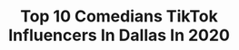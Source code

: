 ---
title: Top 10 Comedians TikTok Influencers In Dallas In 2020
description: >-
  Find top comedians TikTok influencers in Dallas in 2020. Most popular hashtags: #fyp #foryou #comedy #foryoupage.
platform: TikTok
hits: 7
text_top: Identify the top-rated TikTok influencers on inBeat.
text_bottom: inBeat aggregates 7 TikTok influencers like this in Dallas, United States for you to work with.
profiles:
  - username: "jagsbluntasf"
    fullname: >-
      Jaguer Romero
    bio: >-
      Comedian { AMOS @jaguerromero
    location: "United States"
    followers: 23600
    engagement: 942
    commentsToLikes: 0.064211
    id: ckae31aenvit50i78p67e8446
    verified: false
    hashtags: "#louisiana, #comedy, #fyp, #love"
  - username: "thenormkaz"
    fullname: >-
      TheNormKaz 
    bio: >-
      Baller shot caller Dad,Comedian and sometimes Political. Married an actual Karen
    location: "United States"
    followers: 126800
    engagement: 1296
    commentsToLikes: 0.087813
    id: ck8hmx07bo1bw0j78mvv5ggl3
    verified: false
    hashtags: "#michigan, #biden, #fakenews, #trump2020"
  - username: "scottfreda"
    fullname: >-
      Scott Freda
    bio: >-
      👨🏻‍💼Health 🤵🏻Model 🗣Comedian 🥃Alcoholic🦸‍♂️World Class Sprinter
    location: "United States"
    followers: 95700
    engagement: 312
    commentsToLikes: 0.410069
    id: ckd6kc6ewdrb00j23wfmra84z
    verified: false
    hashtags: "#marriage, #single, #mom, #soouse"
  - username: "chrisiscomedy"
    fullname: >-
      Ya boi ƈɦʀɨֆ
    bio: >-
      Armed and Boujee remix here - https://youtu.be/6XkunQUlYb4 (like and sub!)
    location: "United States"
    followers: 3782
    engagement: 1916
    commentsToLikes: 0.130371
    id: ckdc3dn9vgdg90j23s6ppwl9e
    verified: false
    hashtags: "#badandboujee, #dank, #lol, #remix"
  - username: "gringuitoluke"
    fullname: >-
      luke_dallas
    bio: >-
      Adoro la cultura latina Gringuito🇺🇸Sígueme @luke_dallas 🌴Miami📍
    location: "United States"
    followers: 98600
    engagement: 659
    commentsToLikes: 0.073364
    id: ckc8gdt9mat3z0j23lb6w0kc2
    verified: false
    hashtags: "#aprendiendoingles, #espanol, #latinos, #boricua"
  - username: "luisamarielos"
    fullname: >-
      Luisa ⚡️
    bio: >-
      Salvadoreña🇸🇻 📍Dallas, Tx Tu eres luz y brillas bonito ✨ @salvadoreanteam ❤️
    location: "United States"
    followers: 60600
    engagement: 1370
    commentsToLikes: 0.026817
    id: ckadawedgkd3z0i78y3doj01u
    verified: false
    hashtags: "#fup, #duet, #fyp, #foru"
  - username: "cristian81okc"
    fullname: >-
      Cristiancontreras81
    bio: >-
      soy una persona que vive su vida a lo maximo y cada dia es una gran bendicion
    location: "United States"
    followers: 16000
    engagement: 462
    commentsToLikes: 0.027334
    id: ckb0jxz6uaxn60j2359xmtc0w
    verified: false
    hashtags: "#gracias, #novelas, #fiesta, #cantante"
  - username: "scoliosiscowgirl69"
    fullname: >-
      rambunctious reese
    bio: >-
      comedian
    location: "United States"
    followers: 23100
    engagement: 1642
    commentsToLikes: 0.028107
    id: cka6oj4pmfqdt0i787ske2wj8
    verified: false
    hashtags: "#minnesota, #duet, #hehe, #mn"
  - username: "kevinjamesofficial"
    fullname: >-
      Kevin James
    bio: >-
      Comedian
    location: "United States"
    followers: 1700000
    engagement: 1280
    commentsToLikes: 0.012524
    id: ck8qkrmgyikvf0j78910agtqz
    verified: true
    hashtags: "#fypage, #foryou, #fyp, #hubiehalloween"
  - username: "evanzugin"
    fullname: >-
      Evan Zugin
    bio: >-
      Comedian
    location: "United States"
    followers: 7457
    engagement: 786
    commentsToLikes: 0.023735
    id: ckb9pzor4llh40j23884w2ipb
    verified: false
    hashtags: "#slug, #fyp, #foryou, #foryoupage"
---